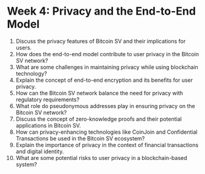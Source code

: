 # Week 4: Privacy and the End-to-End Model

1. Discuss the privacy features of Bitcoin SV and their implications for users.
2. How does the end-to-end model contribute to user privacy in the Bitcoin SV network?
3. What are some challenges in maintaining privacy while using blockchain technology?
4. Explain the concept of end-to-end encryption and its benefits for user privacy.
5. How can the Bitcoin SV network balance the need for privacy with regulatory requirements?
6. What role do pseudonymous addresses play in ensuring privacy on the Bitcoin SV network?
7. Discuss the concept of zero-knowledge proofs and their potential applications in Bitcoin SV.
8. How can privacy-enhancing technologies like CoinJoin and Confidential Transactions be used in the Bitcoin SV ecosystem?
9. Explain the importance of privacy in the context of financial transactions and digital identity.
10. What are some potential risks to user privacy in a blockchain-based system?

